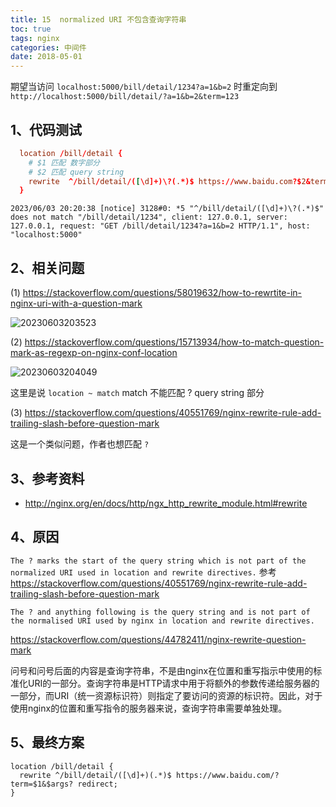 ```yaml
---
title: 15  normalized URI 不包含查询字符串
toc: true
tags: nginx
categories: 中间件
date: 2018-05-01
---
```


期望当访问 `localhost:5000/bill/detail/1234?a=1&b=2` 时重定向到 `http://localhost:5000/bill/detail/?a=1&b=2&term=123`

## 1、代码测试

```conf
  location /bill/detail {
    # $1 匹配 数字部分
    # $2 匹配 query string
    rewrite  ^/bill/detail/([\d]+)\?(.*)$ https://www.baidu.com?$2&term=$1 redirect;
  }
```

```
2023/06/03 20:20:38 [notice] 3128#0: *5 "^/bill/detail/([\d]+)\?(.*)$" does not match "/bill/detail/1234", client: 127.0.0.1, server: 127.0.0.1, request: "GET /bill/detail/1234?a=1&b=2 HTTP/1.1", host: "localhost:5000"
```

## 2、相关问题

(1) https://stackoverflow.com/questions/58019632/how-to-rewrtite-in-nginx-uri-with-a-question-mark

![20230603203523](http://s3.airtlab.com/blog/20230603203523.png)
  
(2) https://stackoverflow.com/questions/15713934/how-to-match-question-mark-as-regexp-on-nginx-conf-location

![20230603204049](http://s3.airtlab.com/blog/20230603204049.png)

这里是说 `location ~ match` match 不能匹配 ? query string 部分

(3) https://stackoverflow.com/questions/40551769/nginx-rewrite-rule-add-trailing-slash-before-question-mark

这是一个类似问题，作者也想匹配 `?`

## 3、参考资料

- http://nginx.org/en/docs/http/ngx_http_rewrite_module.html#rewrite

## 4、原因

`The ? marks the start of the query string which is not part of the normalized URI used in location and rewrite directives.` 参考 https://stackoverflow.com/questions/40551769/nginx-rewrite-rule-add-trailing-slash-before-question-mark

`The ? and anything following is the query string and is not part of the normalised URI used by nginx in location and rewrite directives.`

https://stackoverflow.com/questions/44782411/nginx-rewrite-question-mark


问号和问号后面的内容是查询字符串，不是由nginx在位置和重写指示中使用的标准化URI的一部分。查询字符串是HTTP请求中用于将额外的参数传递给服务器的一部分，而URI（统一资源标识符）则指定了要访问的资源的标识符。因此，对于使用nginx的位置和重写指令的服务器来说，查询字符串需要单独处理。

## 5、最终方案

```nginx
location /bill/detail {
  rewrite ^/bill/detail/([\d]+)(.*)$ https://www.baidu.com/?term=$1&$args? redirect;
}
```